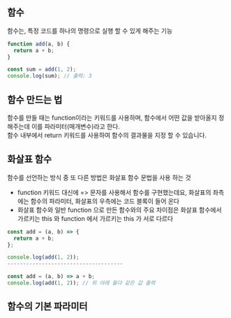 ## 함수
함수는, 특정 코드를 하나의 명령으로 실행 할 수 있게 해주는 기능

```javascript
function add(a, b) {
  return a + b;
}

const sum = add(1, 2);
console.log(sum); // 출력: 3
```

## 함수 만드는 법
함수를 만들 때는 function이라는 키워드를 사용하며, 함수에서 어떤 값을 받아올지 정해주는데 이를 파라미터(매개변수)라고 한다.\
함수 내부에서 return 키워드를 사용하여 함수의 결과물을 지정 할 수 있습니다.

## 화살표 함수
함수를 선언하는 방식 중 또 다른 방법은 화살표 함수 문법을 사용 하는 것
+ function 키워드 대신에 => 문자를 사용해서 함수를 구현했는데요, 화살표의 좌측에는 함수의 파라미터, 화살표의 우측에는 코드 블록이 들어 온다
+ 화살표 함수와 일반 function 으로 만든 함수와의 주요 차이점은 화살표 함수에서 가르키는 this 와 function 에서 가르키는 this 가 서로 다르다
```javascript
const add = (a, b) => {
  return a + b;
};

console.log(add(1, 2)); 
-------------------------------------

const add = (a, b) => a + b;
console.log(add(1, 2)); // 위 아래 둘다 같은 값 출력
``` 
## 함수의 기본 파라미터
